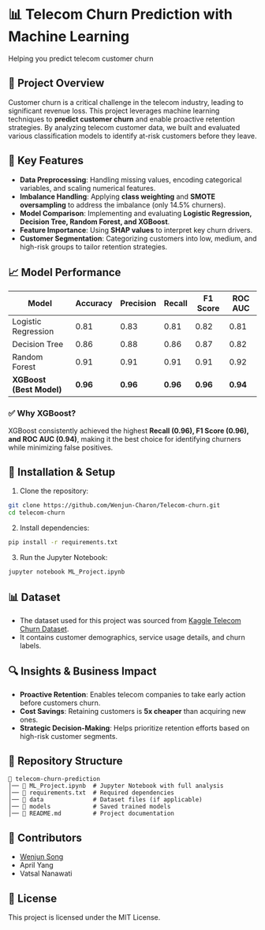 # 📊 Telecom Churn Prediction with Machine Learning
Helping you predict telecom customer churn
## 📌 Project Overview 
Customer churn is a critical challenge  in the telecom industry, leading to significant revenue loss. This project leverages machine learning techniques to **predict customer churn** and enable proactive retention strategies. By analyzing telecom customer data, we built and evaluated various classification models to identify at-risk customers before they leave.

## 🚀 Key Features
- **Data Preprocessing**: Handling missing values, encoding categorical variables, and scaling numerical features.  
- **Imbalance Handling**: Applying **class weighting** and **SMOTE oversampling** to address the imbalance (only 14.5% churners).  
- **Model Comparison**: Implementing and evaluating **Logistic Regression, Decision Tree, Random Forest, and XGBoost**.  
- **Feature Importance**: Using **SHAP values** to interpret key churn drivers.  
- **Customer Segmentation**: Categorizing customers into low, medium, and high-risk groups to tailor retention strategies.

## 📈 Model Performance  
| Model            | Accuracy | Precision | Recall | F1 Score | ROC AUC |
|-----------------|----------|------------|--------|----------|---------|
| Logistic Regression | 0.81 | 0.83 | 0.81 | 0.82 | 0.81 |
| Decision Tree    | 0.86 | 0.88 | 0.86 | 0.87 | 0.82 |
| Random Forest   | 0.91 | 0.91 | 0.91 | 0.91 | 0.92 |
| **XGBoost (Best Model)** | **0.96** | **0.96** | **0.96** | **0.96** | **0.94** |


### ✅ Why XGBoost?
XGBoost consistently achieved the highest **Recall (0.96), F1 Score (0.96), and ROC AUC (0.94)**, making it the best choice for identifying churners while minimizing false positives.

## 🔧 Installation & Setup  
1. Clone the repository:  
 ```bash
 git clone https://github.com/Wenjun-Charon/Telecom-churn.git
 cd telecom-churn
 ```
2. Install dependencies:
```bash
pip install -r requirements.txt
```
3. Run the Jupyter Notebook:
```bash
jupyter notebook ML_Project.ipynb
```
## 📊 Dataset  
- The dataset used for this project was sourced from [Kaggle Telecom Churn Dataset](https://www.kaggle.com/datasets/mnassrib/telecom-churn-datasets).  
- It contains customer demographics, service usage details, and churn labels.  

## 🔍 Insights & Business Impact  
- **Proactive Retention**: Enables telecom companies to take early action before customers churn.  
- **Cost Savings**: Retaining customers is **5x cheaper** than acquiring new ones.  
- **Strategic Decision-Making**: Helps prioritize retention efforts based on high-risk customer segments.  

## 📂 Repository Structure
```
📂 telecom-churn-prediction  
│── 📄 ML_Project.ipynb  # Jupyter Notebook with full analysis  
│── 📄 requirements.txt  # Required dependencies  
│── 📂 data              # Dataset files (if applicable)  
│── 📂 models            # Saved trained models  
│── 📄 README.md         # Project documentation
```

## 🤝 Contributors  
- [Wenjun Song](https://github.com/Wenjun-Charon)  
- April Yang  
- Vatsal Nanawati

## 📜 License
This project is licensed under the MIT License.
